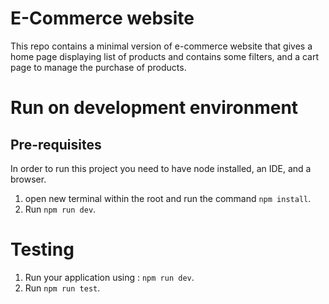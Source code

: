 # E-Commerce website

This repo contains a minimal version of e-commerce website that gives a home page displaying list of products and contains some filters, and a cart page to manage the purchase of products.

# Run on development environment

## Pre-requisites

In order to run this project you need to have node installed, an IDE, and a browser.

1. open new terminal within the root and run the command `npm install`.
2. Run `npm run dev`.

# Testing
1. Run your application using : `npm run dev`.
2. Run `npm run test`.
